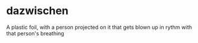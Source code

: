 # dazwischen
A plastic foil, with a person projected on it that gets blown up in rythm with that person's breathing
